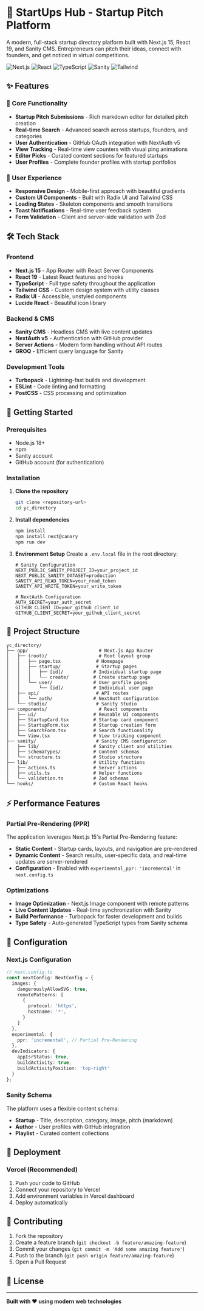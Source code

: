 # 🚀 StartUps Hub - Startup Pitch Platform

A modern, full-stack startup directory platform built with Next.js 15, React 19, and Sanity CMS. Entrepreneurs can pitch their ideas, connect with founders, and get noticed in virtual competitions.

![Next.js](https://img.shields.io/badge/Next.js-15-black)
![React](https://img.shields.io/badge/React-19-blue)
![TypeScript](https://img.shields.io/badge/TypeScript-5-blue)
![Sanity](https://img.shields.io/badge/Sanity-CMS-orange)
![Tailwind](https://img.shields.io/badge/Tailwind-CSS-38B2AC)

## ✨ Features

### 🎯 Core Functionality
- **Startup Pitch Submissions** - Rich markdown editor for detailed pitch creation
- **Real-time Search** - Advanced search across startups, founders, and categories
- **User Authentication** - GitHub OAuth integration with NextAuth v5
- **View Tracking** - Real-time view counters with visual ping animations
- **Editor Picks** - Curated content sections for featured startups
- **User Profiles** - Complete founder profiles with startup portfolios

### 🎨 User Experience
- **Responsive Design** - Mobile-first approach with beautiful gradients
- **Custom UI Components** - Built with Radix UI and Tailwind CSS
- **Loading States** - Skeleton components and smooth transitions
- **Toast Notifications** - Real-time user feedback system
- **Form Validation** - Client and server-side validation with Zod

## 🛠️ Tech Stack

### Frontend
- **Next.js 15** - App Router with React Server Components
- **React 19** - Latest React features and hooks
- **TypeScript** - Full type safety throughout the application
- **Tailwind CSS** - Custom design system with utility classes
- **Radix UI** - Accessible, unstyled components
- **Lucide React** - Beautiful icon library

### Backend & CMS
- **Sanity CMS** - Headless CMS with live content updates
- **NextAuth v5** - Authentication with GitHub provider
- **Server Actions** - Modern form handling without API routes
- **GROQ** - Efficient query language for Sanity

### Development Tools
- **Turbopack** - Lightning-fast builds and development
- **ESLint** - Code linting and formatting
- **PostCSS** - CSS processing and optimization

## 🚀 Getting Started

### Prerequisites
- Node.js 18+ 
- npm
- Sanity account
- GitHub account (for authentication)

### Installation

1. **Clone the repository**
   ```bash
   git clone <repository-url>
   cd yc_directory
   ```

2. **Install dependencies**
   ```bash
   npm install
   npm install next@canary
   npm run dev
   ```

3. **Environment Setup**
   Create a `.env.local` file in the root directory:
   ```env
   # Sanity Configuration
   NEXT_PUBLIC_SANITY_PROJECT_ID=your_project_id
   NEXT_PUBLIC_SANITY_DATASET=production
   SANITY_API_READ_TOKEN=your_read_token
   SANITY_API_WRITE_TOKEN=your_write_token
   
   # NextAuth Configuration
   AUTH_SECRET=your_auth_secret
   GITHUB_CLIENT_ID=your_github_client_id
   GITHUB_CLIENT_SECRET=your_github_client_secret
   ```



## 📁 Project Structure

```
yc_directory/
├── app/                          # Next.js App Router
│   ├── (root)/                   # Root layout group
│   │   ├── page.tsx             # Homepage
│   │   ├── startup/             # Startup pages
│   │   │   ├── [id]/           # Individual startup page
│   │   │   └── create/         # Create startup page
│   │   └── user/               # User profile pages
│   │       └── [id]/           # Individual user page
│   ├── api/                     # API routes
│   │   └── auth/               # NextAuth configuration
│   └── studio/                  # Sanity Studio
├── components/                   # React components
│   ├── ui/                     # Reusable UI components
│   ├── StartupCard.tsx         # Startup card component
│   ├── StartupForm.tsx         # Startup creation form
│   ├── SearchForm.tsx          # Search functionality
│   └── View.tsx                # View tracking component
├── sanity/                      # Sanity CMS configuration
│   ├── lib/                    # Sanity client and utilities
│   ├── schemaTypes/            # Content schemas
│   └── structure.ts            # Studio structure
├── lib/                        # Utility functions
│   ├── actions.ts              # Server actions
│   ├── utils.ts                # Helper functions
│   └── validation.ts           # Zod schemas
└── hooks/                      # Custom React hooks
```

## ⚡ Performance Features

### Partial Pre-Rendering (PPR)
The application leverages Next.js 15's Partial Pre-Rendering feature:
- **Static Content** - Startup cards, layouts, and navigation are pre-rendered
- **Dynamic Content** - Search results, user-specific data, and real-time updates are server-rendered
- **Configuration** - Enabled with `experimental_ppr: 'incremental'` in `next.config.ts`

### Optimizations
- **Image Optimization** - Next.js Image component with remote patterns
- **Live Content Updates** - Real-time synchronization with Sanity
- **Build Performance** - Turbopack for faster development and builds
- **Type Safety** - Auto-generated TypeScript types from Sanity schema

## 🔧 Configuration

### Next.js Configuration
```typescript
// next.config.ts
const nextConfig: NextConfig = {
  images: {
    dangerouslyAllowSVG: true,
    remotePatterns: [
      {
        protocol: 'https',
        hostname: '*',
      }
    ]
  },
  experimental: {
    ppr: 'incremental', // Partial Pre-Rendering
  },
  devIndicators: {
    appIsrStatus: true,
    buildActivity: true,
    buildActivityPosition: 'top-right'
  }
};
```

### Sanity Schema
The platform uses a flexible content schema:
- **Startup** - Title, description, category, image, pitch (markdown)
- **Author** - User profiles with GitHub integration
- **Playlist** - Curated content collections

## 🚀 Deployment

### Vercel (Recommended)
1. Push your code to GitHub
2. Connect your repository to Vercel
3. Add environment variables in Vercel dashboard
4. Deploy automatically





## 🤝 Contributing

1. Fork the repository
2. Create a feature branch (`git checkout -b feature/amazing-feature`)
3. Commit your changes (`git commit -m 'Add some amazing feature'`)
4. Push to the branch (`git push origin feature/amazing-feature`)
5. Open a Pull Request

## 📄 License







---

**Built with ❤️ using modern web technologies**